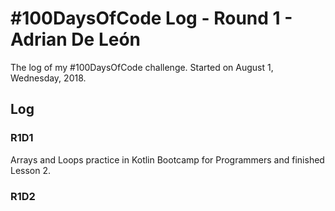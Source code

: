 # #100DaysOfCode Log - Round 1 - Adrian De León

The log of my #100DaysOfCode challenge. Started on August 1, Wednesday, 2018.

## Log

### R1D1 
 Arrays and Loops practice in Kotlin Bootcamp for Programmers and finished Lesson 2.

### R1D2
